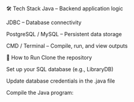🛠️ Tech Stack
Java – Backend application logic

JDBC – Database connectivity

PostgreSQL / MySQL – Persistent data storage

CMD / Terminal – Compile, run, and view outputs

🚀 How to Run
Clone the repository

Set up your SQL database (e.g., LibraryDB)

Update database credentials in the .java file

Compile the Java program:
